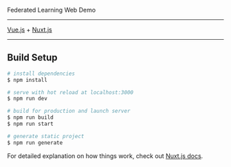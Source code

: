 Federated Learning Web Demo
***

[Vue.js](https://cn.vuejs.org/) + [Nuxt.js](https://nuxtjs.org/)

***

## Build Setup

``` bash
# install dependencies
$ npm install

# serve with hot reload at localhost:3000
$ npm run dev

# build for production and launch server
$ npm run build
$ npm run start

# generate static project
$ npm run generate
```

For detailed explanation on how things work, check out [Nuxt.js docs](https://nuxtjs.org).
